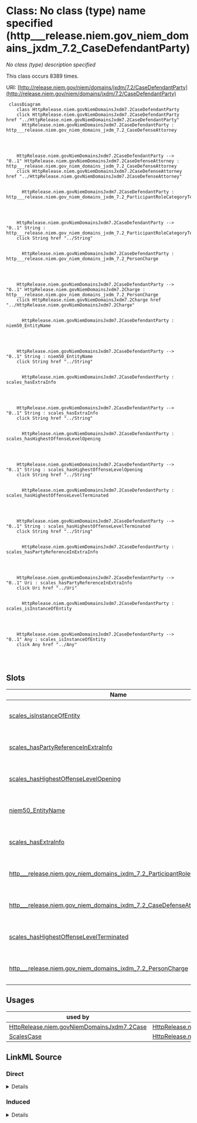 

# Class: No class (type) name specified (http___release.niem.gov_niem_domains_jxdm_7.2_CaseDefendantParty)


_No class (type) description specified_






This class occurs 8389 times.


URI: [http://release.niem.gov/niem/domains/jxdm/7.2/CaseDefendantParty](http://release.niem.gov/niem/domains/jxdm/7.2/CaseDefendantParty)






```mermaid
 classDiagram
    class HttpRelease.niem.govNiemDomainsJxdm7.2CaseDefendantParty
    click HttpRelease.niem.govNiemDomainsJxdm7.2CaseDefendantParty href "../HttpRelease.niem.govNiemDomainsJxdm7.2CaseDefendantParty"
      HttpRelease.niem.govNiemDomainsJxdm7.2CaseDefendantParty : http___release.niem.gov_niem_domains_jxdm_7.2_CaseDefenseAttorney
        
          
    
    
    HttpRelease.niem.govNiemDomainsJxdm7.2CaseDefendantParty --> "0..1" HttpRelease.niem.govNiemDomainsJxdm7.2CaseDefenseAttorney : http___release.niem.gov_niem_domains_jxdm_7.2_CaseDefenseAttorney
    click HttpRelease.niem.govNiemDomainsJxdm7.2CaseDefenseAttorney href "../HttpRelease.niem.govNiemDomainsJxdm7.2CaseDefenseAttorney"

        
      HttpRelease.niem.govNiemDomainsJxdm7.2CaseDefendantParty : http___release.niem.gov_niem_domains_jxdm_7.2_ParticipantRoleCategoryText
        
          
    
    
    HttpRelease.niem.govNiemDomainsJxdm7.2CaseDefendantParty --> "0..1" String : http___release.niem.gov_niem_domains_jxdm_7.2_ParticipantRoleCategoryText
    click String href "../String"

        
      HttpRelease.niem.govNiemDomainsJxdm7.2CaseDefendantParty : http___release.niem.gov_niem_domains_jxdm_7.2_PersonCharge
        
          
    
    
    HttpRelease.niem.govNiemDomainsJxdm7.2CaseDefendantParty --> "0..1" HttpRelease.niem.govNiemDomainsJxdm7.2Charge : http___release.niem.gov_niem_domains_jxdm_7.2_PersonCharge
    click HttpRelease.niem.govNiemDomainsJxdm7.2Charge href "../HttpRelease.niem.govNiemDomainsJxdm7.2Charge"

        
      HttpRelease.niem.govNiemDomainsJxdm7.2CaseDefendantParty : niem50_EntityName
        
          
    
    
    HttpRelease.niem.govNiemDomainsJxdm7.2CaseDefendantParty --> "0..1" String : niem50_EntityName
    click String href "../String"

        
      HttpRelease.niem.govNiemDomainsJxdm7.2CaseDefendantParty : scales_hasExtraInfo
        
          
    
    
    HttpRelease.niem.govNiemDomainsJxdm7.2CaseDefendantParty --> "0..1" String : scales_hasExtraInfo
    click String href "../String"

        
      HttpRelease.niem.govNiemDomainsJxdm7.2CaseDefendantParty : scales_hasHighestOffenseLevelOpening
        
          
    
    
    HttpRelease.niem.govNiemDomainsJxdm7.2CaseDefendantParty --> "0..1" String : scales_hasHighestOffenseLevelOpening
    click String href "../String"

        
      HttpRelease.niem.govNiemDomainsJxdm7.2CaseDefendantParty : scales_hasHighestOffenseLevelTerminated
        
          
    
    
    HttpRelease.niem.govNiemDomainsJxdm7.2CaseDefendantParty --> "0..1" String : scales_hasHighestOffenseLevelTerminated
    click String href "../String"

        
      HttpRelease.niem.govNiemDomainsJxdm7.2CaseDefendantParty : scales_hasPartyReferenceInExtraInfo
        
          
    
    
    HttpRelease.niem.govNiemDomainsJxdm7.2CaseDefendantParty --> "0..1" Uri : scales_hasPartyReferenceInExtraInfo
    click Uri href "../Uri"

        
      HttpRelease.niem.govNiemDomainsJxdm7.2CaseDefendantParty : scales_isInstanceOfEntity
        
          
    
    
    HttpRelease.niem.govNiemDomainsJxdm7.2CaseDefendantParty --> "0..1" Any : scales_isInstanceOfEntity
    click Any href "../Any"

        
      
```




<!-- no inheritance hierarchy -->


## Slots

| Name | Cardinality and Range | Description | Inheritance | Occurrences |
| ---  | --- | --- | --- | --- |
| [scales_isInstanceOfEntity](../slots/scales_isInstanceOfEntity.md) | 0..1 <br/> [xsd:anyURI](http://www.w3.org/2001/XMLSchema#anyURI)&nbsp;or&nbsp;<br />[HttpRelease.niem.govNiemDomainsJxdm7.2Judge](../classes/HttpRelease.niem.govNiemDomainsJxdm7.2Judge.md) | No slot (predicate) description specified <br/>  | direct | 1778 |
| [scales_hasPartyReferenceInExtraInfo](../slots/scales_hasPartyReferenceInExtraInfo.md) | 0..1 <br/> [xsd:anyURI](http://www.w3.org/2001/XMLSchema#anyURI) | No slot (predicate) description specified <br/>  | direct | 137 |
| [scales_hasHighestOffenseLevelOpening](../slots/scales_hasHighestOffenseLevelOpening.md) | 0..1 <br/> [xsd:string](http://www.w3.org/2001/XMLSchema#string) | No slot (predicate) description specified <br/>  | direct | 3626 |
| [niem50_EntityName](../slots/niem50_EntityName.md) | 0..1 <br/> [xsd:string](http://www.w3.org/2001/XMLSchema#string) | No slot (predicate) description specified <br/>  | direct | 8389 |
| [scales_hasExtraInfo](../slots/scales_hasExtraInfo.md) | 0..1 <br/> [xsd:string](http://www.w3.org/2001/XMLSchema#string) | No slot (predicate) description specified <br/>  | direct | 2660 |
| [http___release.niem.gov_niem_domains_jxdm_7.2_ParticipantRoleCategoryText](../slots/http___release.niem.gov_niem_domains_jxdm_7.2_ParticipantRoleCategoryText.md) | 0..1 <br/> [xsd:string](http://www.w3.org/2001/XMLSchema#string) | No slot (predicate) description specified <br/>  | direct | 8389 |
| [http___release.niem.gov_niem_domains_jxdm_7.2_CaseDefenseAttorney](../slots/http___release.niem.gov_niem_domains_jxdm_7.2_CaseDefenseAttorney.md) | 0..1 <br/> [HttpRelease.niem.govNiemDomainsJxdm7.2CaseDefenseAttorney](../classes/HttpRelease.niem.govNiemDomainsJxdm7.2CaseDefenseAttorney.md) | No slot (predicate) description specified <br/>  | direct | 11050 |
| [scales_hasHighestOffenseLevelTerminated](../slots/scales_hasHighestOffenseLevelTerminated.md) | 0..1 <br/> [xsd:string](http://www.w3.org/2001/XMLSchema#string) | No slot (predicate) description specified <br/>  | direct | 1555 |
| [http___release.niem.gov_niem_domains_jxdm_7.2_PersonCharge](../slots/http___release.niem.gov_niem_domains_jxdm_7.2_PersonCharge.md) | 0..1 <br/> [HttpRelease.niem.govNiemDomainsJxdm7.2Charge](../classes/HttpRelease.niem.govNiemDomainsJxdm7.2Charge.md) | No slot (predicate) description specified <br/>  | direct | 6280 |





## Usages

| used by | used in | type | used |
| ---  | --- | --- | --- |
| [HttpRelease.niem.govNiemDomainsJxdm7.2Case](../classes/HttpRelease.niem.govNiemDomainsJxdm7.2Case.md) | [HttpRelease.niem.govNiemDomainsJxdm7.2CaseDefendantParty](../classes/HttpRelease.niem.govNiemDomainsJxdm7.2CaseDefendantParty.md) | range | [HttpRelease.niem.govNiemDomainsJxdm7.2CaseDefendantParty](../classes/HttpRelease.niem.govNiemDomainsJxdm7.2CaseDefendantParty.md) |
| [ScalesCase](../classes/ScalesCase.md) | [HttpRelease.niem.govNiemDomainsJxdm7.2CaseDefendantParty](../classes/HttpRelease.niem.govNiemDomainsJxdm7.2CaseDefendantParty.md) | range | [HttpRelease.niem.govNiemDomainsJxdm7.2CaseDefendantParty](../classes/HttpRelease.niem.govNiemDomainsJxdm7.2CaseDefendantParty.md) |











## LinkML Source

<!-- TODO: investigate https://stackoverflow.com/questions/37606292/how-to-create-tabbed-code-blocks-in-mkdocs-or-sphinx -->

### Direct

<details>

```yaml
name: http___release.niem.gov_niem_domains_jxdm_7.2_CaseDefendantParty
conforms_to: No schema conformance document specified
annotations:
  count:
    tag: count
    value: 8389
description: No class (type) description specified
title: No class (type) name specified
from_schema: scales-kg
rank: 1000
slots:
- scales_isInstanceOfEntity
- scales_hasPartyReferenceInExtraInfo
- scales_hasHighestOffenseLevelOpening
- niem50_EntityName
- scales_hasExtraInfo
- http___release.niem.gov_niem_domains_jxdm_7.2_ParticipantRoleCategoryText
- http___release.niem.gov_niem_domains_jxdm_7.2_CaseDefenseAttorney
- scales_hasHighestOffenseLevelTerminated
- http___release.niem.gov_niem_domains_jxdm_7.2_PersonCharge
slot_usage:
  http___release.niem.gov_niem_domains_jxdm_7.2_CaseDefenseAttorney:
    name: http___release.niem.gov_niem_domains_jxdm_7.2_CaseDefenseAttorney
    annotations:
      http___release.niem.gov_niem_domains_jxdm_7.2_CaseDefenseAttorney:
        tag: http___release.niem.gov_niem_domains_jxdm_7.2_CaseDefenseAttorney
        value: 11050
  http___release.niem.gov_niem_domains_jxdm_7.2_ParticipantRoleCategoryText:
    name: http___release.niem.gov_niem_domains_jxdm_7.2_ParticipantRoleCategoryText
    annotations:
      string:
        tag: string
        value: 8389
  http___release.niem.gov_niem_domains_jxdm_7.2_PersonCharge:
    name: http___release.niem.gov_niem_domains_jxdm_7.2_PersonCharge
    annotations:
      http___release.niem.gov_niem_domains_jxdm_7.2_Charge:
        tag: http___release.niem.gov_niem_domains_jxdm_7.2_Charge
        value: 6280
  niem50_EntityName:
    name: niem50_EntityName
    annotations:
      string:
        tag: string
        value: 8389
  scales_hasExtraInfo:
    name: scales_hasExtraInfo
    annotations:
      string:
        tag: string
        value: 2660
  scales_hasHighestOffenseLevelOpening:
    name: scales_hasHighestOffenseLevelOpening
    annotations:
      string:
        tag: string
        value: 3626
  scales_hasHighestOffenseLevelTerminated:
    name: scales_hasHighestOffenseLevelTerminated
    annotations:
      string:
        tag: string
        value: 1555
  scales_hasPartyReferenceInExtraInfo:
    name: scales_hasPartyReferenceInExtraInfo
    annotations:
      uri:
        tag: uri
        value: 137
  scales_isInstanceOfEntity:
    name: scales_isInstanceOfEntity
    annotations:
      uri:
        tag: uri
        value: 1778
class_uri: http://release.niem.gov/niem/domains/jxdm/7.2/CaseDefendantParty

```
</details>

### Induced

<details>

```yaml
name: http___release.niem.gov_niem_domains_jxdm_7.2_CaseDefendantParty
conforms_to: No schema conformance document specified
annotations:
  count:
    tag: count
    value: 8389
description: No class (type) description specified
title: No class (type) name specified
from_schema: scales-kg
rank: 1000
slot_usage:
  http___release.niem.gov_niem_domains_jxdm_7.2_CaseDefenseAttorney:
    name: http___release.niem.gov_niem_domains_jxdm_7.2_CaseDefenseAttorney
    annotations:
      http___release.niem.gov_niem_domains_jxdm_7.2_CaseDefenseAttorney:
        tag: http___release.niem.gov_niem_domains_jxdm_7.2_CaseDefenseAttorney
        value: 11050
  http___release.niem.gov_niem_domains_jxdm_7.2_ParticipantRoleCategoryText:
    name: http___release.niem.gov_niem_domains_jxdm_7.2_ParticipantRoleCategoryText
    annotations:
      string:
        tag: string
        value: 8389
  http___release.niem.gov_niem_domains_jxdm_7.2_PersonCharge:
    name: http___release.niem.gov_niem_domains_jxdm_7.2_PersonCharge
    annotations:
      http___release.niem.gov_niem_domains_jxdm_7.2_Charge:
        tag: http___release.niem.gov_niem_domains_jxdm_7.2_Charge
        value: 6280
  niem50_EntityName:
    name: niem50_EntityName
    annotations:
      string:
        tag: string
        value: 8389
  scales_hasExtraInfo:
    name: scales_hasExtraInfo
    annotations:
      string:
        tag: string
        value: 2660
  scales_hasHighestOffenseLevelOpening:
    name: scales_hasHighestOffenseLevelOpening
    annotations:
      string:
        tag: string
        value: 3626
  scales_hasHighestOffenseLevelTerminated:
    name: scales_hasHighestOffenseLevelTerminated
    annotations:
      string:
        tag: string
        value: 1555
  scales_hasPartyReferenceInExtraInfo:
    name: scales_hasPartyReferenceInExtraInfo
    annotations:
      uri:
        tag: uri
        value: 137
  scales_isInstanceOfEntity:
    name: scales_isInstanceOfEntity
    annotations:
      uri:
        tag: uri
        value: 1778
attributes:
  scales_isInstanceOfEntity:
    name: scales_isInstanceOfEntity
    annotations:
      uri:
        tag: uri
        value: 1778
    description: No slot (predicate) description specified
    examples:
    - object:
        example_object: scales:/PartyEntity/SPID-GOVERNMENT-ST-025-000001969
        example_object_type: uri
        example_predicate: scales:isInstanceOfEntity
        example_subject: scales:/Agent/casd;;3:16-cv-01644_a1
        example_subject_type: http___release.niem.gov_niem_domains_jxdm_7.2_CaseDefendantParty
    - object:
        example_object: scales:/JudgeEntity/SJ002053
        example_object_type: http___release.niem.gov_niem_domains_jxdm_7.2_Judge
        example_predicate: scales:isInstanceOfEntity
        example_subject: scales:/Agent/casd;;3:17-cr-03540_a2
        example_subject_type: None
    - object:
        example_object: scales:/PartyEntity/SPID-INDUSTRY-ST-020-000011105
        example_object_type: uri
        example_predicate: scales:isInstanceOfEntity
        example_subject: scales:/Agent/casd;;3:16-cv-01645_a0
        example_subject_type: http___release.niem.gov_niem_domains_jxdm_7.2_CaseInitiatingParty
    - object:
        example_object: scales:/PartyEntity/SPID-INDUSTRY-ST-008-000022280
        example_object_type: uri
        example_predicate: scales:isInstanceOfEntity
        example_subject: scales:/Agent/casd;;3:16-cv-01645_a3
        example_subject_type: scales_Party
    from_schema: scales-kg
    rank: 1000
    slot_uri: scales:isInstanceOfEntity
    alias: scales_isInstanceOfEntity
    owner: http___release.niem.gov_niem_domains_jxdm_7.2_CaseDefendantParty
    domain_of:
    - http___release.niem.gov_niem_domains_jxdm_7.2_CaseDefendantParty
    - http___release.niem.gov_niem_domains_jxdm_7.2_CaseInitiatingParty
    - scales_Party
    range: Any
    any_of:
    - range: uri
    - range: http___release.niem.gov_niem_domains_jxdm_7.2_Judge
  scales_hasPartyReferenceInExtraInfo:
    name: scales_hasPartyReferenceInExtraInfo
    annotations:
      uri:
        tag: uri
        value: 137
    description: No slot (predicate) description specified
    examples:
    - object:
        example_object: scales:/PartyEntity/SPID-INDUSTRY-ST-010-000002068
        example_object_type: uri
        example_predicate: scales:hasPartyReferenceInExtraInfo
        example_subject: scales:/Agent/casd;;3:16-cv-01667_a1
        example_subject_type: http___release.niem.gov_niem_domains_jxdm_7.2_CaseDefendantParty
    - object:
        example_object: scales:/PartyEntity/SPID-INDUSTRY-ST-016-000023681
        example_object_type: uri
        example_predicate: scales:hasPartyReferenceInExtraInfo
        example_subject: scales:/Agent/casd;;3:16-cv-01713_a0
        example_subject_type: http___release.niem.gov_niem_domains_jxdm_7.2_CaseInitiatingParty
    from_schema: scales-kg
    rank: 1000
    slot_uri: scales:hasPartyReferenceInExtraInfo
    alias: scales_hasPartyReferenceInExtraInfo
    owner: http___release.niem.gov_niem_domains_jxdm_7.2_CaseDefendantParty
    domain_of:
    - http___release.niem.gov_niem_domains_jxdm_7.2_CaseDefendantParty
    - http___release.niem.gov_niem_domains_jxdm_7.2_CaseInitiatingParty
    range: uri
  scales_hasHighestOffenseLevelOpening:
    name: scales_hasHighestOffenseLevelOpening
    annotations:
      string:
        tag: string
        value: 3626
    description: No slot (predicate) description specified
    examples:
    - object:
        example_object: Felony
        example_object_type: string
        example_predicate: scales:hasHighestOffenseLevelOpening
        example_subject: scales:/Agent/casd;;3:17-cr-00002_a0
        example_subject_type: http___release.niem.gov_niem_domains_jxdm_7.2_CaseDefendantParty
    from_schema: scales-kg
    rank: 1000
    slot_uri: scales:hasHighestOffenseLevelOpening
    alias: scales_hasHighestOffenseLevelOpening
    owner: http___release.niem.gov_niem_domains_jxdm_7.2_CaseDefendantParty
    domain_of:
    - http___release.niem.gov_niem_domains_jxdm_7.2_CaseDefendantParty
    range: string
  niem50_EntityName:
    name: niem50_EntityName
    annotations:
      string:
        tag: string
        value: 8389
    description: No slot (predicate) description specified
    examples:
    - object:
        example_object: SCALES-Party-Hash-A832763C1FE77A32B6DE912B9C77F80C
        example_object_type: string
        example_predicate: niem50:EntityName
        example_subject: scales:/Agent/casd;;3:16-cv-01644_a0
        example_subject_type: http___release.niem.gov_niem_domains_jxdm_7.2_CaseInitiatingParty
    - object:
        example_object: USA
        example_object_type: string
        example_predicate: niem50:EntityName
        example_subject: scales:/Agent/casd;;3:16-cv-01644_a1
        example_subject_type: http___release.niem.gov_niem_domains_jxdm_7.2_CaseDefendantParty
    - object:
        example_object: Revolar, Inc.
        example_object_type: string
        example_predicate: niem50:EntityName
        example_subject: scales:/Agent/casd;;3:16-cv-01645_a3
        example_subject_type: scales_Party
    from_schema: scales-kg
    rank: 1000
    slot_uri: niem50:EntityName
    alias: niem50_EntityName
    owner: http___release.niem.gov_niem_domains_jxdm_7.2_CaseDefendantParty
    domain_of:
    - http___release.niem.gov_niem_domains_jxdm_7.2_CaseDefendantParty
    - http___release.niem.gov_niem_domains_jxdm_7.2_CaseInitiatingParty
    - scales_Party
    range: string
  scales_hasExtraInfo:
    name: scales_hasExtraInfo
    annotations:
      string:
        tag: string
        value: 2660
    description: No slot (predicate) description specified
    examples:
    - object:
        example_object: a Delaware limited liability company
        example_object_type: string
        example_predicate: scales:hasExtraInfo
        example_subject: scales:/Agent/casd;;3:16-cv-01645_a0
        example_subject_type: http___release.niem.gov_niem_domains_jxdm_7.2_CaseInitiatingParty
    - object:
        example_object: a Delaware corporation
        example_object_type: string
        example_predicate: scales:hasExtraInfo
        example_subject: scales:/Agent/casd;;3:16-cv-01645_a1
        example_subject_type: http___release.niem.gov_niem_domains_jxdm_7.2_CaseDefendantParty
    - object:
        example_object: a Delaware corporation
        example_object_type: string
        example_predicate: scales:hasExtraInfo
        example_subject: scales:/Agent/casd;;3:16-cv-01645_a3
        example_subject_type: scales_Party
    from_schema: scales-kg
    rank: 1000
    slot_uri: scales:hasExtraInfo
    alias: scales_hasExtraInfo
    owner: http___release.niem.gov_niem_domains_jxdm_7.2_CaseDefendantParty
    domain_of:
    - http___release.niem.gov_niem_domains_jxdm_7.2_CaseDefendantParty
    - http___release.niem.gov_niem_domains_jxdm_7.2_CaseInitiatingParty
    - scales_Party
    range: string
  http___release.niem.gov_niem_domains_jxdm_7.2_ParticipantRoleCategoryText:
    name: http___release.niem.gov_niem_domains_jxdm_7.2_ParticipantRoleCategoryText
    annotations:
      string:
        tag: string
        value: 8389
    description: No slot (predicate) description specified
    examples:
    - object:
        example_object: Petitioner
        example_object_type: string
        example_predicate: http://release.niem.gov/niem/domains/jxdm/7.2/ParticipantRoleCategoryText
        example_subject: scales:/Agent/casd;;3:16-cv-01644_a0
        example_subject_type: http___release.niem.gov_niem_domains_jxdm_7.2_CaseInitiatingParty
    - object:
        example_object: Respondent
        example_object_type: string
        example_predicate: http://release.niem.gov/niem/domains/jxdm/7.2/ParticipantRoleCategoryText
        example_subject: scales:/Agent/casd;;3:16-cv-01644_a1
        example_subject_type: http___release.niem.gov_niem_domains_jxdm_7.2_CaseDefendantParty
    - object:
        example_object: Counter Claimant
        example_object_type: string
        example_predicate: http://release.niem.gov/niem/domains/jxdm/7.2/ParticipantRoleCategoryText
        example_subject: scales:/Agent/casd;;3:16-cv-01645_a3
        example_subject_type: scales_Party
    from_schema: scales-kg
    rank: 1000
    slot_uri: http://release.niem.gov/niem/domains/jxdm/7.2/ParticipantRoleCategoryText
    alias: http___release.niem.gov_niem_domains_jxdm_7.2_ParticipantRoleCategoryText
    owner: http___release.niem.gov_niem_domains_jxdm_7.2_CaseDefendantParty
    domain_of:
    - http___release.niem.gov_niem_domains_jxdm_7.2_CaseDefendantParty
    - http___release.niem.gov_niem_domains_jxdm_7.2_CaseInitiatingParty
    - scales_Party
    range: string
  http___release.niem.gov_niem_domains_jxdm_7.2_CaseDefenseAttorney:
    name: http___release.niem.gov_niem_domains_jxdm_7.2_CaseDefenseAttorney
    annotations:
      http___release.niem.gov_niem_domains_jxdm_7.2_CaseDefenseAttorney:
        tag: http___release.niem.gov_niem_domains_jxdm_7.2_CaseDefenseAttorney
        value: 11050
    description: No slot (predicate) description specified
    examples:
    - object:
        example_object: scales:/Agent/casd;;3:16-cv-01644_a5
        example_object_type: http___release.niem.gov_niem_domains_jxdm_7.2_CaseDefenseAttorney
        example_predicate: http://release.niem.gov/niem/domains/jxdm/7.2/CaseDefenseAttorney
        example_subject: scales:/Agent/casd;;3:16-cv-01644_a1
        example_subject_type: http___release.niem.gov_niem_domains_jxdm_7.2_CaseDefendantParty
    from_schema: scales-kg
    rank: 1000
    slot_uri: http://release.niem.gov/niem/domains/jxdm/7.2/CaseDefenseAttorney
    alias: http___release.niem.gov_niem_domains_jxdm_7.2_CaseDefenseAttorney
    owner: http___release.niem.gov_niem_domains_jxdm_7.2_CaseDefendantParty
    domain_of:
    - http___release.niem.gov_niem_domains_jxdm_7.2_CaseDefendantParty
    range: http___release.niem.gov_niem_domains_jxdm_7.2_CaseDefenseAttorney
  scales_hasHighestOffenseLevelTerminated:
    name: scales_hasHighestOffenseLevelTerminated
    annotations:
      string:
        tag: string
        value: 1555
    description: No slot (predicate) description specified
    examples:
    - object:
        example_object: Felony
        example_object_type: string
        example_predicate: scales:hasHighestOffenseLevelTerminated
        example_subject: scales:/Agent/casd;;3:17-cr-00001_a0
        example_subject_type: http___release.niem.gov_niem_domains_jxdm_7.2_CaseDefendantParty
    from_schema: scales-kg
    rank: 1000
    slot_uri: scales:hasHighestOffenseLevelTerminated
    alias: scales_hasHighestOffenseLevelTerminated
    owner: http___release.niem.gov_niem_domains_jxdm_7.2_CaseDefendantParty
    domain_of:
    - http___release.niem.gov_niem_domains_jxdm_7.2_CaseDefendantParty
    range: string
  http___release.niem.gov_niem_domains_jxdm_7.2_PersonCharge:
    name: http___release.niem.gov_niem_domains_jxdm_7.2_PersonCharge
    annotations:
      http___release.niem.gov_niem_domains_jxdm_7.2_Charge:
        tag: http___release.niem.gov_niem_domains_jxdm_7.2_Charge
        value: 6280
    description: No slot (predicate) description specified
    examples:
    - object:
        example_object: scales:/Charge/casd;;3:17-cr-00001_c0-1
        example_object_type: http___release.niem.gov_niem_domains_jxdm_7.2_Charge
        example_predicate: http://release.niem.gov/niem/domains/jxdm/7.2/PersonCharge
        example_subject: scales:/Agent/casd;;3:17-cr-00001_a0
        example_subject_type: http___release.niem.gov_niem_domains_jxdm_7.2_CaseDefendantParty
    from_schema: scales-kg
    rank: 1000
    slot_uri: http://release.niem.gov/niem/domains/jxdm/7.2/PersonCharge
    alias: http___release.niem.gov_niem_domains_jxdm_7.2_PersonCharge
    owner: http___release.niem.gov_niem_domains_jxdm_7.2_CaseDefendantParty
    domain_of:
    - http___release.niem.gov_niem_domains_jxdm_7.2_CaseDefendantParty
    range: http___release.niem.gov_niem_domains_jxdm_7.2_Charge
class_uri: http://release.niem.gov/niem/domains/jxdm/7.2/CaseDefendantParty

```
</details>